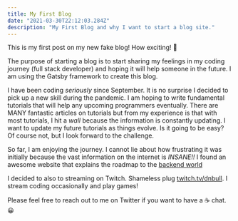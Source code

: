 ```yaml
---
title: My First Blog
date: "2021-03-30T22:12:03.284Z"
description: "My First Blog and why I want to start a blog site."
---
```


This is my first post on my new fake blog! How exciting! 💯

The purpose of starting a blog is to start sharing my feelings in my coding journey (full stack developer) and hoping it will help someone in the future. I am using the Gatsby framework to create this blog. 

I have been coding *seriously* since September. It is no surprise I decided to pick up a new skill during the pandemic. I am hoping to write fundamental tutorials that will help any upcoming programmers eventually. There are MANY fantastic articles on tutorials but from my experience is that with most tutorials, I hit a *wall* because the information is constantly updating. I want to update my future tutorials as things evolve. Is it going to be easy? Of course not, but I look forward to the challenge.

So far, I am enjoying the journey. I cannot lie about how frustrating it was initially because the vast information on the internet is *INSANE!!* I found an awesome website that explains the roadmap to the [backend world](https://roadmap.sh/backend)

I decided to also to streaming on Twitch. Shameless plug [twitch.tv/dnbull](https://twitch.tv/dnbull). I stream coding occasionally and play games! 

Please feel free to reach out to me on Twitter if you want to have a ☕ chat. 😀


